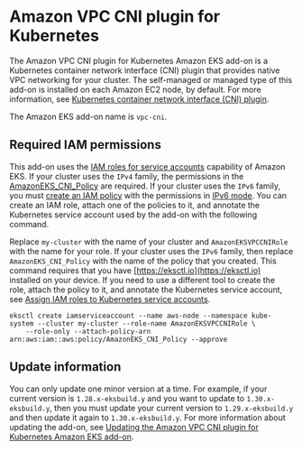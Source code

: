 # Amazon VPC CNI plugin for Kubernetes<a name="add-ons-vpc-cni"></a>

The Amazon VPC CNI plugin for Kubernetes Amazon EKS add\-on is a Kubernetes container network interface \(CNI\) plugin that provides native VPC networking for your cluster\. The self\-managed or managed type of this add\-on is installed on each Amazon EC2 node, by default\. For more information, see [Kubernetes container network interface \(CNI\) plugin](https://kubernetes.io/docs/concepts/extend-kubernetes/compute-storage-net/network-plugins/)\.

The Amazon EKS add\-on name is `vpc-cni`\.

## Required IAM permissions<a name="add-ons-vpc-cni-iam-permissions"></a>

This add\-on uses the [IAM roles for service accounts](iam-roles-for-service-accounts.md#iam-roles-for-service-accounts.title) capability of Amazon EKS\. If your cluster uses the `IPv4` family, the permissions in the [AmazonEKS\_CNI\_Policy](https://docs.aws.amazon.com/aws-managed-policy/latest/reference/AmazonEKS_CNI_Policy.html) are required\. If your cluster uses the `IPv6` family, you must [create an IAM policy](https://docs.aws.amazon.com/IAM/latest/UserGuide/access_policies_create.html) with the permissions in [IPv6 mode](https://github.com/aws/amazon-vpc-cni-k8s/blob/master/docs/iam-policy.md#ipv6-mode)\. You can create an IAM role, attach one of the policies to it, and annotate the Kubernetes service account used by the add\-on with the following command\. 

Replace `my-cluster` with the name of your cluster and `AmazonEKSVPCCNIRole` with the name for your role\. If your cluster uses the `IPv6` family, then replace `AmazonEKS_CNI_Policy` with the name of the policy that you created\. This command requires that you have [https://eksctl.io](https://eksctl.io) installed on your device\. If you need to use a different tool to create the role, attach the policy to it, and annotate the Kubernetes service account, see [Assign IAM roles to Kubernetes service accounts](associate-service-account-role.md)\.

```
eksctl create iamserviceaccount --name aws-node --namespace kube-system --cluster my-cluster --role-name AmazonEKSVPCCNIRole \
    --role-only --attach-policy-arn arn:aws:iam::aws:policy/AmazonEKS_CNI_Policy --approve
```

## Update information<a name="add-ons-vpc-cni-update-information"></a>

You can only update one minor version at a time\. For example, if your current version is `1.28.x-eksbuild.y` and you want to update to `1.30.x-eksbuild.y`, then you must update your current version to `1.29.x-eksbuild.y` and then update it again to `1.30.x-eksbuild.y`\. For more information about updating the add\-on, see [Updating the Amazon VPC CNI plugin for Kubernetes Amazon EKS add\-on](vpc-add-on-update.md)\.
